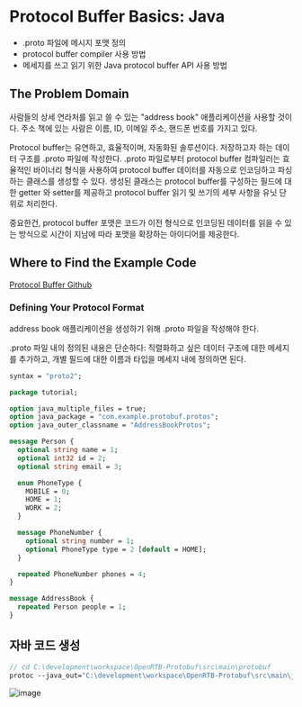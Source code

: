 # Protocol Buffer Basics: Java



- .proto 파일에 메시지 포맷 정의
- protocol buffer compiler 사용 방법
- 메세지를 쓰고 읽기 위한 Java protocol buffer API 사용 방법



## The Problem Domain

사람들의 상세 연라처를 읽고 쓸 수 있는 "address book" 애플리케이션을 사용할 것이다. 주소 책에 있는 사람은 이름, ID, 이메일 주소, 핸드폰 번호를 가지고 있다. 



Protocol buffer는 유연하고, 효율적이며, 자동화된 솔루션이다. 저장하고자 하는 데이터 구조를 .proto 파일에 작성한다. .proto 파일로부터 protocol buffer 컴파일러는 효율적인 바이너리 형식을 사용하여 protocol buffer 데이터를 자동으로 인코딩하고 파싱하는 클래스를 생성할 수 있다. 생성된 클래스는 protocol buffer를 구성하는 필드에 대한 getter 와 setter를 제공하고 protocol buffer 읽기 및 쓰기의 세부 사항을 유닛 단위로 처리한다.

중요한건, protocol buffer 포맷은 코드가 이전 형식으로 인코딩된 데이터를 읽을 수 있는 방식으로 시간이 지남에 따라 포맷을 확장하는 아이디어를 제공한다.



## Where to Find the Example Code

 [Protocol Buffer Github](https://github.com/protocolbuffers/protobuf)



### Defining Your Protocol Format

address book 애플리케이션을 생성하기 위해 .proto 파일을 작성해야 한다.

.proto 파일 내의 정의된 내용은 단순하다: 직렬화하고 싶은 데이터 구조에 대한 메세지를 추가하고, 개별 필드에 대한 이름과 타입을 메세지 내에 정의하면 된다. 

```protobuf
syntax = "proto2";

package tutorial;

option java_multiple_files = true;
option java_package = "com.example.protobuf.protos";
option java_outer_classname = "AddressBookProtos";

message Person {
  optional string name = 1;
  optional int32 id = 2;
  optional string email = 3;

  enum PhoneType {
    MOBILE = 0;
    HOME = 1;
    WORK = 2;
  }

  message PhoneNumber {
    optional string number = 1;
    optional PhoneType type = 2 [default = HOME];
  }

  repeated PhoneNumber phones = 4;
}

message AddressBook {
  repeated Person people = 1;
}
```



## 자바 코드 생성

```protobuf
// cd C:\development\workspace\OpenRTB-Protobuf\src\main\protobuf
protoc --java_out="C:\development\workspace\OpenRTB-Protobuf\src\main\java" addressbook.proto
```



![image](https://user-images.githubusercontent.com/12541721/167532429-a8e947d6-8fdc-4657-ab82-4874f4bb7a66.png)

